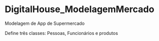 # DigitalHouse_ModelagemMercado
Modelagem de App de Supermercado

Define três classes: Pessoas, Funcionários e produtos


